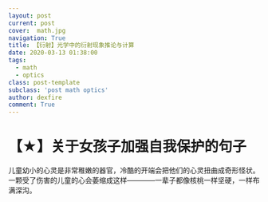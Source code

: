 ```yaml
---
layout: post
current: post
cover:  math.jpg
navigation: True
title: 【衍射】光学中的衍射现象推论与计算
date: 2020-03-13 01:38:00
tags:
  - math
  - optics
class: post-template
subclass: 'post math optics'
author: dexfire
comment: True
---
```


# 【★】关于女孩子加强自我保护的句子

儿童幼小的心灵是非常稚嫩的器官，冷酷的开端会把他们的心灵扭曲成奇形怪状。一颗受了伤害的儿童的心会萎缩成这样————一辈子都像核桃一样坚硬，一样布满深沟。
